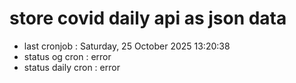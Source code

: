 # store covid daily api as json data

- last cronjob : Saturday, 25 October 2025 13:20:38
- status og cron : error
- status daily cron : error
      
      